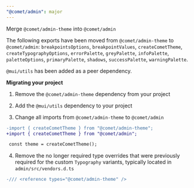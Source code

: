 ```yaml
---
"@comet/admin": major
---
```


Merge `@comet/admin-theme` into `@comet/admin`

The following exports have been moved from `@comet/admin-theme` to `@comet/admin`: `breakpointsOptions`, `breakpointValues`, `createCometTheme`, `createTypographyOptions`, `errorPalette`, `greyPalette`, `infoPalette`, `paletteOptions`, `primaryPalette`, `shadows`, `successPalette`, `warningPalette`.

`@mui/utils` has been added as a peer dependency.

**Migrating your project**

1. Remove the `@comet/admin-theme` dependency from your project

2. Add the `@mui/utils` dependency to your project

3. Change all imports from `@comet/admin-theme` to `@comet/admin`

```diff
-import { createCometTheme } from "@comet/admin-theme";
+import { createCometTheme } from "@comet/admin";

 const theme = createCometTheme();
```

4. Remove the no longer required type overrides that were previously required for the custom `Typography` variants, typically located in `admin/src/vendors.d.ts`

```diff
-/// <reference types="@comet/admin-theme" />
```
